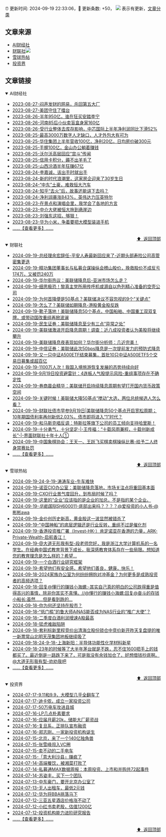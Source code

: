 ##

:alarm_clock: 更新时间: 2024-09-19 22:33:06，:rocket: 更新条数: +50， ![](/assets/dot.png) 表示有更新，[文章分类](/TAGS.md)

## 文章来源

- [AI财经社](#ai财经社)  
- [财联社](#财联社)![](/assets/dot.png)   
- [雪球热帖](#雪球热帖)  
- [投资界](#投资界)  

## 文章链接

<details open>
<summary id="ai财经社">
 AI财经社
</summary>


- [2023-08-27-闷声发财的网易，杀回第五大厂](https://www.aicaijing.com.cn/article/18610)  
- [2023-08-27-美团守住了擂台](https://www.aicaijing.com.cn/article/18611)  
- [2023-08-26-半年950亿，谁在狂买安踏李宁](https://www.aicaijing.com.cn/article/18607)  
- [2023-08-26-河南85后小伙卖盲盒身家160亿](https://www.aicaijing.com.cn/article/18608)  
- [2023-08-26-受行业整体去库存影响，中芯国际上半年净利润同比下滑52%](https://www.aicaijing.com.cn/article/18609)  
- [2023-08-25-最高3000万数字人才缺口，人才外包大有可为](https://www.aicaijing.com.cn/article/18601)  
- [2023-08-25-华住集团上半年营收100亿，净利20亿，日均房价破300元](https://www.aicaijing.com.cn/article/18602)  
- [2023-08-25-手握100亿，金山办公躺着赚钱](https://www.aicaijing.com.cn/article/18603)  
- [2023-08-25-沃尔沃高层回应“宫斗”传闻](https://www.aicaijing.com.cn/article/18604)  
- [2023-08-25-信用卡积分，薅不出羊毛了](https://www.aicaijing.com.cn/article/18605)  
- [2023-08-25-山西汾酒半年狂赚67亿](https://www.aicaijing.com.cn/article/18606)  
- [2023-08-24-李嘉诚，该出手时就出手](https://www.aicaijing.com.cn/article/18596)  
- [2023-08-24-新的时代浪潮里，这家房企迎来了30岁生日](https://www.aicaijing.com.cn/article/18597)  
- [2023-08-24-“中东”土豪，难救恒大汽车](https://www.aicaijing.com.cn/article/18598)  
- [2023-08-24-知乎“去火”后，故事还能讲下去吗？](https://www.aicaijing.com.cn/article/18599)  
- [2023-08-24-净利润暴涨843%，英伟达力压英特尔](https://www.aicaijing.com.cn/article/18600)  
- [2023-08-23-在景点和演唱会里，我学会了各地的方言](https://www.aicaijing.com.cn/article/18591)  
- [2023-08-23-中介大佬被恒大拖到悬崖边](https://www.aicaijing.com.cn/article/18592)  
- [2023-08-23-刘强东这招，够狠！](https://www.aicaijing.com.cn/article/18593)  
- [2023-08-23-华为小米，争着要把大模型装进手机](https://www.aicaijing.com.cn/article/18594)  
- [......【查看更多】......](/details/AI财经社.md)

<div align="right"><a href="#文章来源">⬆ &nbsp;返回顶部</a></div>
</details>

<details open>
<summary id="财联社">
 财联社
</summary>


- [2024-09-19-总经理余宏辞任-平安人寿最新回应来了-近期头部寿险公司高管密集更迭](https://www.cls.cn/detail/1802730)  
- [2024-09-19-精功集团董事长与私募合谋操纵会稽山股价，挽救股价不成反亏174万，又被罚240万](https://www.cls.cn/detail/1802715)  
- [2024-09-19-华尔街热议：美联储降息后-亚洲市场怎么走？](https://www.cls.cn/detail/1802662)  
- [2024-09-19-细思极恐！黎真主党所用传呼机或源自以色列精心准备的空壳公司](https://www.cls.cn/detail/1802625)  
- [2024-09-19-为何首降便是50基点？美联储决议不容忽视的9个“关键点”](https://www.cls.cn/detail/1802627)  
- [2024-09-19-怎么了？美联储如期降息-港股黄金股反跌](https://www.cls.cn/detail/1802648)  
- [2024-09-19-靴子落地！美联储降息50个基点，中国船舶、中国重工双双复牌，或带动国改重组再掀波澜](https://www.cls.cn/detail/1802516)  
- [2024-09-19-民生证券：美联储降息至少有三点“异常之处”](https://www.cls.cn/detail/1802432)  
- [2024-09-19-美联储激进开启降息周期！调查：近八成投资者认为美股将继续攀升](https://www.cls.cn/detail/1802439)  
- [2024-09-19-美联储降息夜表现如何？华尔街分析师：几近完美！](https://www.cls.cn/detail/1802438)  
- [2024-09-19-中信证券：美联储此次50bps降息是一次提前发力的预防式降息](https://www.cls.cn/detail/1802450)  
- [2024-09-19-又一只中证A500ETF结束募集，首批10只中证A500ETF5个交易日募集或超百亿](https://www.cls.cn/detail/1802454)  
- [2024-09-19-1100万人次！我国入境旅游恢复发展的态势持续向好](https://www.cls.cn/detail/1802416)  
- [2024-09-19-9月19日投资避雷针：4连板人气股提示风险-重组事项存在不确定性](https://www.cls.cn/detail/1802429)  
- [2024-09-19-券商晨会精华：美联储开启持续降息周期有望打开国内货币政策空间](https://www.cls.cn/detail/1802436)  
- [2024-09-19-关键时候！美联储大降50基点“搅动”大选，两位总统候选人怎么看？](https://www.cls.cn/detail/1802408)  
- [2024-09-19-财联社债市早参9月19日|美联储降息50个基点开启宽松周期；10年期国债利率再创新低2.03%，债市即将进入“1”时代？](https://www.cls.cn/detail/1802460)  
- [2024-09-19-和马斯克唱反调：特斯拉等旗下公司的员工倾向支持哈里斯！](https://www.cls.cn/detail/1802478)  
- [2024-09-19-十分勇气，十分坚定-|-王传福：“十载风雨兼程，十载创新成长”-|-界面财联社十年十人①](https://www.cls.cn/detail/1801194)  
- [2024-09-19-中国象棋协会：王天一、王跃飞买棋卖棋操纵比赛-给予二人终身禁赛处罚](https://www.cls.cn/detail/1802637)  
- [......【查看更多】......](/details/财联社.md)

<div align="right"><a href="#文章来源">⬆ &nbsp;返回顶部</a></div>
</details>

<details open>
<summary id="雪球热帖">
 雪球热帖
</summary>


- [2024-09-19-24-9-19-涛涛车业-牛车难快](https://xueqiu.com/8772786299/305013476)  
- [2024-09-19-诺亚CIO办公室：美联储降息落地，市场关注点将重回基本面](https://xueqiu.com/3563773868/305011432)  
- [2024-09-19-CXO行业景气度回升，到布局时候了吗？](https://xueqiu.com/5939653998/304999403)  
- [2024-09-19-这里的“企业”应该指的是企业的加总，不是指的某个企业。](https://xueqiu.com/1247347556/304989440)  
- [2024-09-19-$华能国际SH600011$-底部出来吗？？？？@爱投资的小人书-@彬彬awa](https://xueqiu.com/2241249492/304987142)  
- [2024-09-19-金价创历史新高，黄金股这一波显然被错杀了](https://xueqiu.com/9210717241/304982893)  
- [2024-09-19-“中国神船”的底层逻辑还是行业反转，重组不过是催化剂](https://xueqiu.com/9333565636/304976771)  
- [2024-09-19-香港投资推广署（Invest-HK-）肯定诺亚在香港的力量，ARK-Private-Wealth-启航香江！](https://xueqiu.com/1176849124/304994834)  
- [2024-09-19-@大道无形我有型-段老师您好，我是浙江大学计算机系的一名学生。在经典中国式教育背景下成长，我深感教育体系存在一些局限。想知道您的教育理念是怎么样的？希望...](https://xueqiu.com/8248560256/305051761)  
- [2024-09-19-一个白酒行业研究框架](https://xueqiu.com/1447889323/305040100)  
- [2024-09-19-希望他们有安全感，希望他们善良，健康，快乐！](https://xueqiu.com/1247347556/305052532)  
- [2024-09-18-2024家族办公室为何纷纷拥抱对冲基金？为何更多是成熟投资者的高频选项？](https://xueqiu.com/6025649448/304872856)  
- [2024-09-18-回复@懂行的赚钱小海螺:-其实自己真的明白的公司跌得重是值得高兴的事情，除非你其实不真懂。//@懂行的赚钱小海螺:回复@奋斗的存钱小船长:虽然……但是看到跌的...](https://xueqiu.com/1247347556/304858381)  
- [2024-09-18-你为何还坚持在股市？](https://xueqiu.com/5939653998/304849045)  
- [2024-09-18-“低门槛”的鲁大师AiNAS能否成为NAS行业的“推广大使”？](https://xueqiu.com/5011489057/304846399)  
- [2024-09-18-二季度白酒利润增速A股最高](https://xueqiu.com/5514535679/304826987)  
- [2024-09-18-猛虎难敌陷阱](https://xueqiu.com/9598793634/304830063)  
- [2024-09-18-套利标新里程竞价出清海立股份锁仓中竞价新开昨天复盘提的唯一新票常山北明天茂集团地板继续吸了](https://xueqiu.com/7141667422/304832103)  
- [2024-09-18-24-9-18-上海新阳：半导体功能性化学材料新星](https://xueqiu.com/8772786299/304847210)  
- [2024-09-18-23年的时候等了大半年茅台就是不跌，忍不住1600把手上的钱都买了。最近倒是一路跌下来了，可是我没有余钱加仓了，好想借钱抄底啊。@大道无形我有型-劝劝我吧](https://xueqiu.com/1566996805/304857618)  
- [......【查看更多】......](/details/雪球热帖.md)

<div align="right"><a href="#文章来源">⬆ &nbsp;返回顶部</a></div>
</details>

<details open>
<summary id="投资界">
 投资界
</summary>


- [2024-07-17-9.11和9.9，大模型几乎全翻车了](https://posts.careerengine.us/p/6697778c44726b29bffa3a09)  
- [2024-07-17-迪卡侬，成立一家投资公司](https://posts.careerengine.us/p/6697778c44726b29bffa3a01)  
- [2024-07-17-50万电车攻进县城](https://posts.careerengine.us/p/6697779c831e1d29eea44253)  
- [2024-07-16-LP几点朴素要求](https://posts.careerengine.us/p/669636a8720ed522248054dc)  
- [2024-07-16-应届月薪20k，储能大厂薪资战](https://posts.careerengine.us/p/669636a8720ed522248054d4)  
- [2024-07-16-复旦系，正排队宣布融资](https://posts.careerengine.us/p/66963699cb38e136a496986c)  
- [2024-07-16-郑志刚，一家新投资机构诞生](https://posts.careerengine.us/p/66963699cb38e136a4969874)  
- [2024-07-15-北京，来了一个140亿独角兽](https://posts.careerengine.us/p/6694db59a0c3ac562b61f9af)  
- [2024-07-15-张雪峰闯入VC圈](https://posts.careerengine.us/p/6694db59a0c3ac562b61f9b7)  
- [2024-07-15-卖不动的二手电车](https://posts.careerengine.us/p/6694db6836b2f1565d9b541a)  
- [2024-07-15-「意大利沙县」赚疯了](https://posts.careerengine.us/p/6694db6836b2f1565d9b5422)  
- [2024-07-14-高端餐饮，被湘菜打败了](https://posts.careerengine.us/p/6693862333c6e710d0bf9dc4)  
- [2024-07-14-私募通MAX数据周报：本周投资、上市和并购共72起事件](https://posts.careerengine.us/p/6693862333c6e710d0bf9dcc)  
- [2024-07-14-苏姿丰，买下一个团队](https://posts.careerengine.us/p/6693861481427510b2b9c123)  
- [2024-07-13-中东豪门，要开北京办公室了](https://posts.careerengine.us/p/66922794a876f80d113b51fe)  
- [2024-07-13-无人出租车，最低2元钱](https://posts.careerengine.us/p/669227b82202ae0dfac5d713)  
- [2024-07-12-华为将BBA挑落马下](https://posts.careerengine.us/p/6690a6c68082df14ead7eaac)  
- [2024-07-12-三亚五星酒店价格涨不动了](https://posts.careerengine.us/p/6690a6c68082df14ead7eaa4)  
- [2024-07-12-小红书卖老股，估值1200亿](https://posts.careerengine.us/p/6690a6b756b00014bcc00e8f)  
- [2024-07-12-投资机构能力进阶研究报告](https://posts.careerengine.us/p/6690a6b756b00014bcc00e87)  
- [......【查看更多】......](/details/投资界.md)

<div align="right"><a href="#文章来源">⬆ &nbsp;返回顶部</a></div>
</details>
